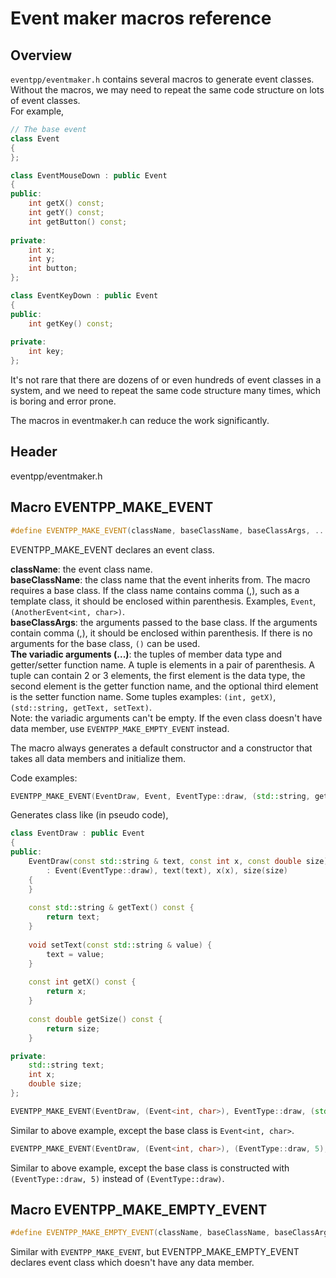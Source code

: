 # Event maker macros reference

## Overview

`eventpp/eventmaker.h` contains several macros to generate event classes.  
Without the macros, we may need to repeat the same code structure on lots of event classes.  
For example,  

```c++
// The base event
class Event
{
};

class EventMouseDown : public Event
{
public:
	int getX() const;
	int getY() const;
	int getButton() const;
	
private:
	int x;
	int y;
	int button;
};

class EventKeyDown : public Event
{
public:
	int getKey() const;
	
private:
	int key;
};

```

It's not rare that there are dozens of or even hundreds of event classes in a system, and we need to repeat the same code structure many times, which is boring and error prone.  

The macros in eventmaker.h can reduce the work significantly.

## Header

eventpp/eventmaker.h

## Macro EVENTPP_MAKE_EVENT
```c++
#define EVENTPP_MAKE_EVENT(className, baseClassName, baseClassArgs, ...)
```

EVENTPP_MAKE_EVENT declares an event class.  

**className**: the event class name.  
**baseClassName**: the class name that the event inherits from. The macro requires a base class. If the class name contains comma (,), such as a template class, it should be enclosed within parenthesis. Examples, `Event`, `(AnotherEvent<int, char>)`.  
**baseClassArgs**: the arguments passed to the base class. If the arguments contain comma (,), it should be enclosed within parenthesis. If there is no arguments for the base class, `()` can be used.  
**The variadic arguments (...)**: the tuples of member data type and getter/setter function name. A tuple is elements in a pair of parenthesis. A tuple can contain 2 or 3 elements, the first element is the data type, the second element is the getter function name, and the optional third element is the setter function name. Some tuples examples: `(int, getX)`, `(std::string, getText, setText)`.  
Note: the variadic arguments can't be empty. If the even class doesn't have data member, use `EVENTPP_MAKE_EMPTY_EVENT` instead.

The macro always generates a default constructor and a constructor that takes all data members and initialize them.  

Code examples:  
```c++
EVENTPP_MAKE_EVENT(EventDraw, Event, EventType::draw, (std::string, getText, setText), (int, getX), (double, getSize));
```
Generates class like (in pseudo code),
```c++
class EventDraw : public Event
{
public:
	EventDraw(const std::string & text, const int x, const double size)
		: Event(EventType::draw), text(text), x(x), size(size)
	{
	}
	
	const std::string & getText() const {
		return text;
	}
	
	void setText(const std::string & value) {
		text = value;
	}
	
	const int getX() const {
		return x;
	}
	
	const double getSize() const {
		return size;
	}

private:
	std::string text;
	int x;
	double size;
};

```

```c++
EVENTPP_MAKE_EVENT(EventDraw, (Event<int, char>), EventType::draw, (std::string, getText, setText), (int, getX), (double, getSize));
```
Similar to above example, except the base class is `Event<int, char>`.  

```c++
EVENTPP_MAKE_EVENT(EventDraw, (Event<int, char>), (EventType::draw, 5), (std::string, getText, setText), (int, getX), (double, getSize));
```
Similar to above example, except the base class is constructed with `(EventType::draw, 5)` instead of `(EventType::draw)`.  


## Macro EVENTPP_MAKE_EMPTY_EVENT
```c++
#define EVENTPP_MAKE_EMPTY_EVENT(className, baseClassName, baseClassArgs)
```

Similar with `EVENTPP_MAKE_EVENT`, but EVENTPP_MAKE_EMPTY_EVENT declares event class which doesn't have any data member.
